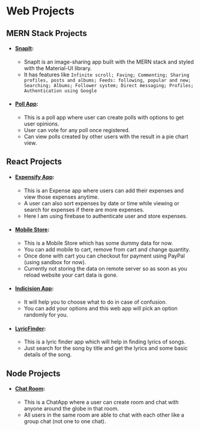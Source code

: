 # Web Projects

## MERN Stack Projects

- #### [SnapIt](https://snap-it-mern.herokuapp.com):

  - SnapIt is an image-sharing app built with the MERN stack and styled with the Material-UI library.
  - It has features like `Infinite scroll; Faving; Commenting; Sharing profiles, posts and albums; Feeds: following, popular and new; Searching; Albums; Follower system; Direct messaging; Profiles; Authentication using Google`

- #### [Poll App](https://poll-mern.herokuapp.com):

  - This is a poll app where user can create polls with options to get user opinions.
  - User can vote for any poll once registered.
  - Can view polls created by other users with the result in a pie chart view.

## React Projects

- #### [Expensify App](https://react-expensify-app-learn.herokuapp.com):

  - This is an Expense app where users can add their expenses and view those expenses anytime.
  - A user can also sort expenses by date or time while viewing or search for expenses if there are more expenses.
  - Here I am using firebase to authenticate user and store expenses.

- #### [Mobile Store](https://mobile-store-sks.netlify.com):

  - This is a Mobile Store which has some dummy data for now.
  - You can add mobile to cart, remove from cart and change quantity.
  - Once done with cart you can checkout for payment using PayPal (using sandbox for now).
  - Currently not storing the data on remote server so as soon as you reload website your cart data is gone.

- #### [Indicision App](https://shiv-k-sharma.github.io/Indecision-App-React):

  - It will help you to choose what to do in case of confusion.
  - You can add your options and this web app will pick an option randomly for you.

- #### [LyricFinder](https://lyric-finder-sks.netlify.com):

  - This is a lyric finder app which will help in finding lyrics of songs.
  - Just search for the song by title and get the lyrics and some basic details of the song.

## Node Projects

- #### [Chat Room](https://mysterious-wildwood-72944.herokuapp.com):

  - This is a ChatApp where a user can create room and chat with anyone around the globe in that room.
  - All users in the same room are able to chat with each other like a group chat (not one to one chat).
